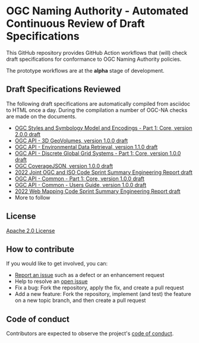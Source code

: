 # OGC Naming Authority - Automated Continuous Review of Draft Specifications

This GitHub repository provides GitHub Action workflows that (will) check draft specifications for conformance to OGC Naming Authority policies.

The prototype workflows are at the **alpha** stage of development.

## Draft Specifications Reviewed

The following draft specifications are automatically compiled from asciidoc to HTML once a day. During the compilation a number of OGC-NA checks are made on the documents.

* [OGC Styles and Symbology Model and Encodings - Part 1: Core, version 2.0.0 draft](https://opengeospatial.github.io/ogcna-auto-review/18-067r4.html)
* [OGC API - 3D GeoVolumes, version 1.0.0 draft](https://opengeospatial.github.io/ogcna-auto-review/22-029.html)
* [OGC API - Environmental Data Retrieval, version 1.1.0 draft](https://opengeospatial.github.io/ogcna-auto-review/19-086r6.html)
* [OGC API - Discrete Global Grid Systems - Part 1: Core, version 1.0.0 draft](https://opengeospatial.github.io/ogcna-auto-review/21-038.html)
* [OGC CoverageJSON, version 1.0.0 draft](https://opengeospatial.github.io/ogcna-auto-review/21-069.html)
* [2022 Joint OGC and ISO Code Sprint Summary Engineering Report draft](https://opengeospatial.github.io/ogcna-auto-review/22-043r1.html)
* [OGC API - Common - Part 1: Core, version 1.0.0 draft](https://opengeospatial.github.io/ogcna-auto-review/19-072.html)
* [OGC API - Common - Users Guide, version 1.0.0 draft](https://opengeospatial.github.io/ogcna-auto-review/20-071.html)
* [2022 Web Mapping Code Sprint Summary Engineering Report draft](https://opengeospatial.github.io/ogcna-auto-review/22-054.html)
* More to follow


## License

[Apache 2.0 License](LICENSE.txt)

## How to contribute

If you would like to get involved, you can:

* [Report an issue](https://github.com/opengeospatial/ogcna-auto-review/issues) such as a defect or an enhancement request
* Help to resolve an [open issue](https://github.com/opengeospatial/ogcna-auto-review/issues?q=is%3Aopen)
* Fix a bug: Fork the repository, apply the fix, and create a pull request
* Add a new feature: Fork the repository, implement (and test) the feature on a new topic
branch, and then create a pull request

## Code of conduct

Contributors are expected to observe the project's [code of conduct](CODE_OF_CONDUCT.md).
